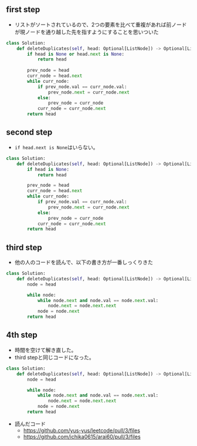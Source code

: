 ## first step

- リストがソートされているので、2つの要素を比べて重複があれば前ノードが現ノードを通り越した先を指すようにすることを思いついた

```python
class Solution:
    def deleteDuplicates(self, head: Optional[ListNode]) -> Optional[ListNode]:
        if head is None or head.next is None:
            return head
        
        prev_node = head
        curr_node = head.next
        while curr_node:
            if prev_node.val == curr_node.val:
                prev_node.next = curr_node.next
            else:
                prev_node = curr_node
            curr_node = curr_node.next
        return head
```

## second step

- `if head.next is None`はいらない。

```python
class Solution:
    def deleteDuplicates(self, head: Optional[ListNode]) -> Optional[ListNode]:
        if head is None:
            return head

        prev_node = head
        curr_node = head.next
        while curr_node:
            if prev_node.val == curr_node.val:
                prev_node.next = curr_node.next
            else:
                prev_node = curr_node
            curr_node = curr_node.next
        return head
```

## third step

- 他の人のコードを読んで、以下の書き方が一番しっくりきた

```python
class Solution:
    def deleteDuplicates(self, head: Optional[ListNode]) -> Optional[ListNode]:
        node = head

        while node:
            while node.next and node.val == node.next.val:
                node.next = node.next.next
            node = node.next
        return head
```

## 4th step

- 時間を空けて解き直した。
- third stepと同じコードになった。

```python
class Solution:
    def deleteDuplicates(self, head: Optional[ListNode]) -> Optional[ListNode]:
        node = head

        while node:
            while node.next and node.val == node.next.val:
                node.next = node.next.next
            node = node.next
        return head
```

- 読んだコード
  - https://github.com/yus-yus/leetcode/pull/3/files
  - https://github.com/ichika0615/arai60/pull/3/files
